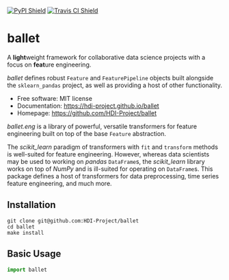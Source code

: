 [![PyPI Shield](https://img.shields.io/pypi/v/ballet.svg)](https://pypi.python.org/pypi/ballet)
[![Travis CI Shield](https://travis-ci.org/HDI-Project/ballet.svg?branch=master)](https://travis-ci.org/HDI-Project/ballet)

# ballet

A **light**weight framework for collaborative data science projects with a focus on **feat**ure engineering.

*ballet* defines robust `Feature` and `FeaturePipeline` objects built
alongside the `sklearn_pandas` project, as well as providing a host of other functionality.

- Free software: MIT license
- Documentation: https://hdi-project.github.io/ballet
- Homepage: https://github.com/HDI-Project/ballet

*ballet.eng* is a library of powerful, versatile transformers for feature engineering built
on top of the base `Feature` abstraction.

The *scikit_learn* paradigm of transformers with `fit` and `transform` methods is
well-suited for feature engineering. However, whereas data scientists may be used to working
on *pandas* `DataFrame`s, the *scikit_learn* library works on top of *NumPy* and is
ill-suited for operating on `DataFrame`s. This package defines a host of transformers for
data preprocessing, time series feature engineering, and much more.

## Installation

``` shell
git clone git@github.com:HDI-Project/ballet
cd ballet
make install
```

## Basic Usage

``` python
import ballet
```
